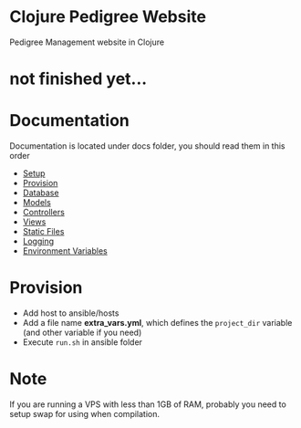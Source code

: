 # Clojure Pedigree Website

Pedigree Management website in Clojure

# not finished yet...

# Documentation

Documentation is located under docs folder, you should read them in this order

- [Setup](https://github.com/tmtxt/clojure-web-skeleton/blob/master/docs/setup.md)
- [Provision](https://github.com/tmtxt/clojure-web-skeleton/blob/master/docs/provision.md)
- [Database](https://github.com/tmtxt/clojure-web-skeleton/blob/master/docs/database.md)
- [Models](https://github.com/tmtxt/clojure-web-skeleton/blob/master/docs/models.md)
- [Controllers](https://github.com/tmtxt/clojure-web-skeleton/blob/master/docs/controllers.md)
- [Views](https://github.com/tmtxt/clojure-web-skeleton/blob/master/docs/views.md)
- [Static Files](https://github.com/tmtxt/clojure-web-skeleton/blob/master/docs/static.md)
- [Logging](https://github.com/tmtxt/clojure-web-skeleton/blob/master/docs/logging.md)
- [Environment Variables](https://github.com/tmtxt/clojure-web-skeleton/blob/master/docs/environment.md)

# Provision

- Add host to ansible/hosts
- Add a file name **extra_vars.yml**, which defines the `project_dir` variable
(and other variable if you need)
- Execute `run.sh` in ansible folder

# Note

If you are running a VPS with less than 1GB of RAM, probably you need to setup
swap for using when compilation.
